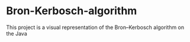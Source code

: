 # Bron-Kerbosch-algorithm
This project is a visual representation of the Bron–Kerbosch algorithm on the Java
